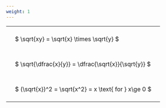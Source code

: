 ```yaml
---
weight: 1
---
```


<style type="text/css">
#T_a5d4c th.col_heading {
  text-align: left;
  font-size: 1em;
}
#T_a5d4c td {
  text-align: left;
  font-size: 1em;
  padding: 1.5em;
}
</style>
<table id="T_a5d4c">
  <thead>
  </thead>
  <tbody>
    <tr>
      <td id="T_a5d4c_row0_col0" class="data row0 col0" >$ \sqrt{xy} = \sqrt{x} \times \sqrt{y} $</td>
    </tr>
    <tr>
      <td id="T_a5d4c_row1_col0" class="data row1 col0" >$ \sqrt{\dfrac{x}{y}} = \dfrac{\sqrt{x}}{\sqrt{y}} $</td>
    </tr>
    <tr>
      <td id="T_a5d4c_row2_col0" class="data row2 col0" >$ (\sqrt{x})^2 = \sqrt{x^2} = x \text{ for } x\ge 0 $</td>
    </tr>
  </tbody>
</table>
